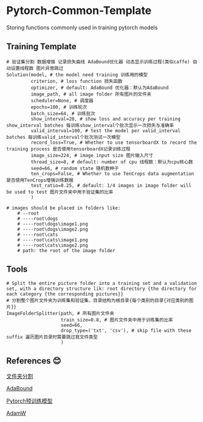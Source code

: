 # Pytorch-Common-Template
Storing functions commonly used in training pytorch models

## Training Template
```
# 验证集分割 数据增强 记录损失曲线 AdaBound优化器 动态显示训练过程(类似caffe) 自动设置线程数 图片异常跳过
Solution(model, # the model need training 训练用的模型
         criterion, # loss function 损失函数
         optimizer, # default: AdaBound 优化器：默认为AdaBound
         image_path, # all image folder 所有图片的文件夹
         scheduler=None, # 调度器
         epochs=100, # 训练轮次
         batch_size=64, # 训练批次
         show_interval=20, # show loss and accuracy per training show_interval batches 每训练show_interval个批次显示一次损失与准确率
         valid_interval=100, # test the model per valid_interval batches 每训练valid_interval个批次测试一次模型
         record_loss=True, # Whether to use tensorboardX to record the training process 是否使用tensorboardX记录训练过程
         image_size=224, # image input size 图片输入尺寸
         thread_size=8, # default: number of cpu 线程数：默认为cpu核心数
         seed=66, # random state 随机数种子
         ten_crops=False, # Whether to use TenCrops data augmentation 是否使用TenCrops增强训练数据
         test_ratio=0.25, # default: 1/4 images in image folder will be used to test 图片文件夹中用于验证集的比率
         )
         
# images should be placed in folders like:
    # --root
    # ----root\dogs
    # ----root\dogs\image1.png
    # ----root\dogs\image2.png
    # ----root\cats
    # ----root\cats\image1.png
    # ----root\cats\image2.png
    # path: the root of the image folder
```
## Tools
```
# Split the entire picture folder into a training set and a validation set, with a directory structure lik: root directory {the directory for each category {the corresponding pictures}}
# 分割整个图片文件夹为训练集和验证集，目录结构为根目录{每个类别的目录{对应类别的图片}}
ImageFolderSplitter(path, # 所有图片文件夹
                    train_size=0.8, # 图片文件夹中用于训练集的比率
                    seed=66,
                    drop_type=('txt', 'csv'), # skip file with these suffix 遍历图片目录时需要跳过我文件类型
                    )
```
## References :blush:
[文件夹分割](https://blog.csdn.net/xgbm_k/article/details/84325347)

[AdaBound](https://github.com/Luolc/AdaBound)

[Pytorch预训练模型](https://github.com/Cadene/pretrained-models.pytorch)

[AdamW](https://github.com/egg-west/AdamW-pytorch)
